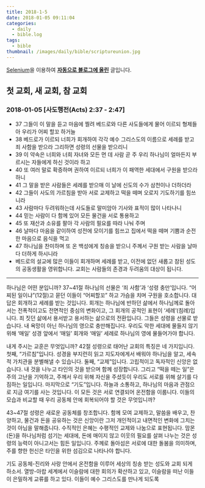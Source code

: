 ```yaml
---
title: 2018-1-5
date: 2018-01-05 09:11:04
categories:
  - daily
  - bible.log
tags:
  - bible
thumbnail: /images/daily/bible/scriptureunion.jpg
---
```



[Selenium](http://www.seleniumhq.org/)을 이용하여 **[자동으로 블로그에 올린](https://github.com/ddok2/selenium-dailybible)** 글입니다.

## 첫 교회, 새 교회, 참 교회
### 2018-01-05   [사도행전(Acts) 2:37 - 2:47]


* 37 그들이 이 말을 듣고 마음에 찔려 베드로와 다른 사도들에게 물어 이르되 형제들아 우리가 어찌 할꼬 하거늘
* 38 베드로가 이르되 너희가 회개하여 각각 예수 그리스도의 이름으로 세례를 받고 죄 사함을 받으라 그리하면 성령의 선물을 받으리니
* 39 이 약속은 너희와 너희 자녀와 모든 먼 데 사람 곧 주 우리 하나님이 얼마든지 부르시는 자들에게 하신 것이라 하고
* 40 또 여러 말로 확증하며 권하여 이르되 너희가 이 패역한 세대에서 구원을 받으라 하니
* 41 그 말을 받은 사람들은 세례를 받으매 이 날에 신도의 수가 삼천이나 더하더라
* 42 그들이 사도의 가르침을 받아 서로 교제하고 떡을 떼며 오로지 기도하기를 힘쓰니라
* 43 사람마다 두려워하는데 사도들로 말미암아 기사와 표적이 많이 나타나니
* 44 믿는 사람이 다 함께 있어 모든 물건을 서로 통용하고
* 45 또 재산과 소유를 팔아 각 사람의 필요를 따라 나눠 주며
* 46 날마다 마음을 같이하여 성전에 모이기를 힘쓰고 집에서 떡을 떼며 기쁨과 순전한 마음으로 음식을 먹고
* 47 하나님을 찬미하며 또 온 백성에게 칭송을 받으니 주께서 구원 받는 사람을 날마다 더하게 하시니라
* 베드로의 설교에 많은 이들이 회개하며 세례를 받고, 이전에 없던 새롭고 참된 성도의 공동생활을 영위합니다. 교회는 사람들의 존경과 두려움의 대상이 됩니다.


---------------------------------------

하나님은 어떤 분입니까?
37~41절 하나님의 선물은 ‘죄 사함’과 ‘성령 충만’입니다. “어찌된 일이냐”(12절)고 묻던 이들이 “어찌할꼬” 하고 가슴을 치며 구원을 호소합니다. 대답은 회개하고 세례를 받는 것입니다. 회개는 하나님에 반하던 삶에서 하나님께로 돌아서는 전폭적이고도 전면적인 중심의 변화이고, 그 회개의 공적인 표현이 ‘세례’(침례)입니다. 죄 짓던 삶에서 용서받고 용서하는 삶으로의 전환입니다. 그들은 성령을 선물로 받습니다. 내 욕망이 아닌 하나님의 영으로 충만해집니다. 우리도 악한 세대에 물들지 않기 위해 ‘매일’ 성경 앞에서 ‘매일’ 회개와 ‘매일’ 세례로 하나님의 영에 물들어가야 합니다.

내게 주시는 교훈은 무엇입니까?
42절 성령으로 태어난 교회의 특징은 네 가지입니다. 첫째, “가르침”입니다. 성경을 부지런히 읽고 지도자에게서 배워야 하나님을 알고, 세속적 가치관을 분별해낼 수 있습니다. 둘째, “교제”입니다. 고립적이고 독자적인 신앙은 없습니다. 내 것을 나누고 타인의 것을 받으며 함께 성장합니다. 그리고 “떡을 떼는 일”은 주의 고난을 기억하고, 주께서 우리 위해 자신을 주셨듯이 우리도 서로를 위해 살기를 다짐하는 일입니다. 마지막으로 “기도”입니다. 하늘과 소통하고, 하나님의 마음과 관점으로 지금 여기를 사는 것입니다. 이 모든 것은 서로 연결되어 온전함을 이룹니다. 이들의 모습과 비교할 때 우리 공동체 안에 회복되어야 할 것은 무엇입니까?

43~47절 성령은 새로운 공동체를 창조합니다. 함께 모여 교제하고, 말씀을 배우고, 찬양하고, 물건과 돈을 공유하는 것은 신앙이란 그저 개인적이고 내면적인 변화에 그치는 것이 아님을 말해줍니다. 수직적인 은혜는 수평적인 교제와 나눔으로 표현됩니다. 맘몬(돈)을 하나님처럼 섬기는 세대에, 돈에 매이지 않고 이웃의 필요를 살펴 나누는 것은 성령의 능력이 아니고서는 힘든 일입니다. 주께로 돌아섬은 서로에 대한 돌봄을 의미하며, 주를 향한 헌신은 타인을 위한 섬김으로 나타나야 합니다.

기도
공동체-진리와 사랑 안에서 온전함을 이루어 세상의 칭송 받는 성도와 교회 되게 하소서.
열방-아랍 세계에서 이슬람에 대한 회의가 확산하고 있고, 이슬람을 떠난 이들이 은밀하게 교류를 하고 있다. 이들이 예수 그리스도를 만나게 되도록